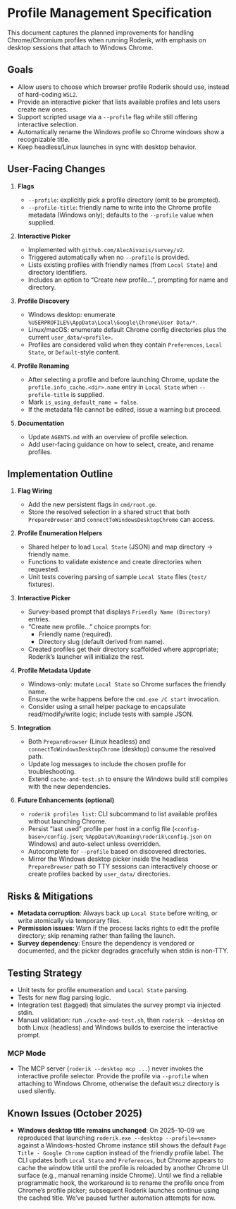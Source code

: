 # Profile Management Specification

This document captures the planned improvements for handling Chrome/Chromium profiles when running Roderik, with emphasis on desktop sessions that attach to Windows Chrome.

## Goals

- Allow users to choose which browser profile Roderik should use, instead of hard-coding `WSL2`.
- Provide an interactive picker that lists available profiles and lets users create new ones.
- Support scripted usage via a `--profile` flag while still offering interactive selection.
- Automatically rename the Windows profile so Chrome windows show a recognizable title.
- Keep headless/Linux launches in sync with desktop behavior.

## User-Facing Changes

1. **Flags**
   - `--profile`: explicitly pick a profile directory (omit to be prompted).
   - `--profile-title`: friendly name to write into the Chrome profile metadata (Windows only); defaults to the `--profile` value when supplied.

2. **Interactive Picker**
   - Implemented with `github.com/AlecAivazis/survey/v2`.
   - Triggered automatically when no `--profile` is provided.
   - Lists existing profiles with friendly names (from `Local State`) and directory identifiers.
   - Includes an option to “Create new profile…”, prompting for name and directory.

3. **Profile Discovery**
   - Windows desktop: enumerate `%USERPROFILE%\AppData\Local\Google\Chrome\User Data/*`.
   - Linux/macOS: enumerate default Chrome config directories plus the current `user_data/<profile>`.
   - Profiles are considered valid when they contain `Preferences`, `Local State`, or `Default`-style content.

4. **Profile Renaming**
   - After selecting a profile and before launching Chrome, update the `profile.info_cache.<dir>.name` entry in `Local State` when `--profile-title` is supplied.
   - Mark `is_using_default_name = false`.
   - If the metadata file cannot be edited, issue a warning but proceed.

5. **Documentation**
   - Update `AGENTS.md` with an overview of profile selection.
   - Add user-facing guidance on how to select, create, and rename profiles.

## Implementation Outline

1. **Flag Wiring**
   - Add the new persistent flags in `cmd/root.go`.
   - Store the resolved selection in a shared struct that both `PrepareBrowser` and `connectToWindowsDesktopChrome` can access.

2. **Profile Enumeration Helpers**
   - Shared helper to load `Local State` (JSON) and map directory → friendly name.
   - Functions to validate existence and create directories when requested.
   - Unit tests covering parsing of sample `Local State` files (`test/` fixtures).

3. **Interactive Picker**
   - Survey-based prompt that displays `Friendly Name (Directory)` entries.
   - “Create new profile…” choice prompts for:
     - Friendly name (required).
     - Directory slug (default derived from name).
   - Created profiles get their directory scaffolded where appropriate; Roderik’s launcher will initialize the rest.

4. **Profile Metadata Update**
   - Windows-only: mutate `Local State` so Chrome surfaces the friendly name.
   - Ensure the write happens before the `cmd.exe /C start` invocation.
   - Consider using a small helper package to encapsulate read/modify/write logic; include tests with sample JSON.

5. **Integration**
   - Both `PrepareBrowser` (Linux headless) and `connectToWindowsDesktopChrome` (desktop) consume the resolved path.
   - Update log messages to include the chosen profile for troubleshooting.
   - Extend `cache-and-test.sh` to ensure the Windows build still compiles with the new dependencies.

6. **Future Enhancements (optional)**
   - `roderik profiles list`: CLI subcommand to list available profiles without launching Chrome.
   - Persist “last used” profile per host in a config file (`<config-base>/config.json`; `%AppData%\Roaming\roderik\config.json` on Windows) and auto-select unless overridden.
   - Autocomplete for `--profile` based on discovered directories.
   - Mirror the Windows desktop picker inside the headless `PrepareBrowser` path so TTY sessions can interactively choose or create profiles backed by `user_data/` directories.

## Risks & Mitigations

- **Metadata corruption**: Always back up `Local State` before writing, or write atomically via temporary files.
- **Permission issues**: Warn if the process lacks rights to edit the profile directory; skip renaming rather than failing the launch.
- **Survey dependency**: Ensure the dependency is vendored or documented, and the picker degrades gracefully when stdin is non-TTY.

## Testing Strategy

- Unit tests for profile enumeration and `Local State` parsing.
- Tests for new flag parsing logic.
- Integration test (tagged) that simulates the survey prompt via injected stdin.
- Manual validation: run `./cache-and-test.sh`, then `roderik --desktop` on both Linux (headless) and Windows builds to exercise the interactive prompt.

### MCP Mode

- The MCP server (`roderik --desktop mcp ...`) never invokes the interactive profile selector. Provide the profile via `--profile` when attaching to Windows Chrome, otherwise the default `WSL2` directory is used silently.

## Known Issues (October 2025)

- **Windows desktop title remains unchanged**: On 2025-10-09 we reproduced that launching `roderik.exe --desktop --profile=<name>` against a Windows-hosted Chrome instance still shows the default `Page Title - Google Chrome` caption instead of the friendly profile label. The CLI updates both `Local State` and `Preferences`, but Chrome appears to cache the window title until the profile is reloaded by another Chrome UI surface (e.g., manual renaming inside Chrome). Until we find a reliable programmatic hook, the workaround is to rename the profile once from Chrome’s profile picker; subsequent Roderik launches continue using the cached title. We’ve paused further automation attempts for now.
